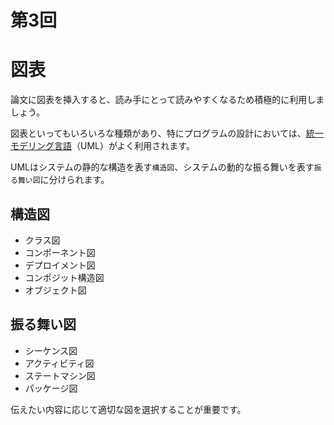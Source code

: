# 第3回

# 図表

論文に図表を挿入すると、読み手にとって読みやすくなるため積極的に利用しましょう。

図表といってもいろいろな種類があり、特にプログラムの設計においては、[統一モデリング言語](https://ja.wikipedia.org/wiki/%E7%B5%B1%E4%B8%80%E3%83%A2%E3%83%87%E3%83%AA%E3%83%B3%E3%82%B0%E8%A8%80%E8%AA%9E)（UML）がよく利用されます。

UMLはシステムの静的な構造を表す`構造図`、システムの動的な振る舞いを表す`振る舞い図`に分けられます。

## 構造図

- クラス図
- コンポーネント図
- デプロイメント図
- コンポジット構造図
- オブジェクト図

## 振る舞い図
- シーケンス図
- アクティビティ図
- ステートマシン図
- パッケージ図

伝えたい内容に応じて適切な図を選択することが重要です。